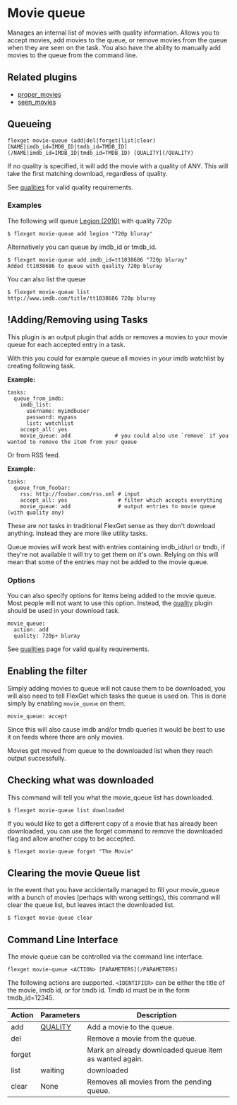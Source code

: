 # Movie queue

Manages an internal list of movies with quality information. Allows you to accept movies, add movies to the queue, or remove movies from the queue when they are seen on the task. You also have the ability to manually add movies to the queue from the command line.

## Related plugins

 * [proper_movies](/Plugins/proper_movies)
 * [seen_movies](/Plugins/seen_movies)

## Queueing

```
flexget movie-queue (add|del|forget|list|clear) [NAME|imdb_id=IMDB_ID|tmdb_id=TMDB_ID](/NAME|imdb_id=IMDB_ID|tmdb_id=TMDB_ID) [QUALITY](/QUALITY)
```

If no quality is specified, it will add the movie with a quality of ANY. This will take the first matching download, regardless of quality.

See [qualities](/Qualities) for valid quality requirements.

### Examples

The following will queue [Legion (2010)](http://www.imdb.com/title/tt1038686/) with quality 720p

```
$ flexget movie-queue add legion "720p bluray"
```

Alternatively you can queue by imdb_id or tmdb_id.

```
$ flexget movie-queue add imdb_id=tt1038686 "720p bluray"
Added tt1038686 to queue with quality 720p bluray
```

You can also list the queue

```
$ flexget movie-queue list
http://www.imdb.com/title/tt1038686 720p bluray
```


## !Adding/Removing using Tasks

This plugin is an output plugin that adds or removes a movies to your movie queue for each accepted entry in a task. 

With this you could for example queue all movies in your imdb watchlist by creating following task.

**Example:**

```
tasks:
  queue_from_imdb:
    imdb_list:
      username: myimdbuser
      password: mypass
      list: watchlist
    accept_all: yes
    movie_queue: add              # you could also use `remove` if you wanted to remove the item from your queue
```

Or from RSS feed.

**Example:**

```
tasks:
  queue_from_foobar:
    rss: http://foobar.com/rss.xml # input
    accept_all: yes                # filter which accepts everything
    movie_queue: add               # output entries to movie queue (with quality any)
```

These are not tasks in traditional FlexGet sense as they don't download anything. Instead they are more like utility tasks.

Queue movies will work best with entries containing imdb_id/url or tmdb, if they're not available it will try to get them on it's own. Relying on this will mean that some of the entries may not be added to the movie queue.


### Options

You can also specify options for items being added to the movie queue. Most people will not want to use this option. Instead, the [quality](/Plugins/quality) plugin should be used in your download task.

```
movie_queue:
  action: add
  quality: 720p+ bluray
```

See [qualities](/Qualities) page for valid quality requirements.


## Enabling the filter

Simply adding movies to queue will not cause them to be downloaded, you will also need to tell FlexGet which tasks the queue is used on. This is done simply by enabling `movie_queue` on them.

```
movie_queue: accept
```

Since this will also cause imdb and/or tmdb queries it would be best to use it on feeds where there are only movies.

Movies get moved from queue to the downloaded list when they reach output successfully.

## Checking what was downloaded

This command will tell you what the movie_queue list has downloaded.

```
$ flexget movie-queue list downloaded
```

If you would like to get a different copy of a movie that has already been downloaded, you can use the forget command to remove the downloaded flag and allow another copy to be accepted.
```
$ flexget movie-queue forget "The Movie"
```

## Clearing the movie Queue list

In the event that you have accidentally managed to fill your movie_queue with a bunch of movies (perhaps with wrong settings), this command will clear the queue list, but leaves intact the downloaded list.


```
$ flexget movie-queue clear
```

## Command Line Interface

The movie queue can be controlled via the command line interface. 

```
flexget movie-queue <ACTION> [PARAMETERS](/PARAMETERS)
```

The following actions are supported. `<IDENTIFIER>` can be either the title of the movie, imdb id, or for tmdb id. Tmdb id must be in the form tmdb_id=12345.


| **Action** | **Parameters** | **Description** |
| --- | --- | --- |
| add | <IDENTIFIER> [QUALITY](/QUALITY) | Add a movie to the queue. |
| del | <IDENTIFIER> | Remove a movie from the queue. |
| forget | <IDENTIFIER> | Mark an already downloaded queue item as wanted again. |
| list | waiting|downloaded | Lists all waiting/downloaded movies in the queue. |
| clear | None | Removes all movies from the pending queue. |
